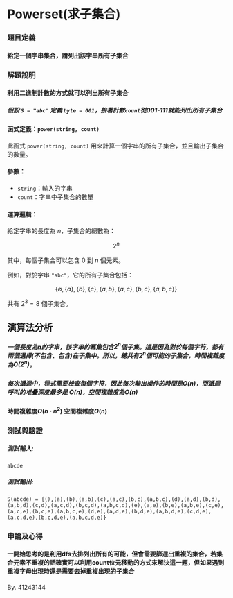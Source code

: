 # Powerset(求子集合)

### 題目定義
#### 給定一個字串集合，請列出該字串所有子集合

### 解題說明

#### 利用二進制計數的方式就可以列出所有子集合
##### 假設 `S = "abc"` 定義 `byte = 001`，接著計數`count`從001-111就能列出所有子集合

#### 函式定義：`power(string, count)`

此函式 `power(string, count)` 用來計算一個字串的所有子集合，並且輸出子集合的數量。

#### 參數：

- `string`：輸入的字串
- `count`：字串中子集合的數量

#### 運算邏輯：

給定字串的長度為 $n$，子集合的總數為：

$$
2^n
$$

其中，每個子集合可以包含 0 到 $n$ 個元素。

例如，對於字串 `"abc"`，它的所有子集合包括：

$$
\{ \emptyset, \{a\}, \{b\}, \{c\}, \{a, b\}, \{a, c\}, \{b, c\}, \{a, b, c\} \}
$$

共有 $2^3 = 8$ 個子集合。

## 演算法分析

##### 一個長度為n的字串，該字串的冪集包含$2^n$個子集。這是因為對於每個字符，都有兩個選擇(不包含、包含)在子集中。所以，總共有$2^n$個可能的子集合，時間複雜度為$O(2^n)$。
##### 每次遞迴中，程式需要檢查每個字符，因此每次輸出操作的時間是$O(n)$，而遞迴呼叫的堆疊深度最多是 O(n)，空間複雜度為$O(n)$

#### 時間複雜度$O(n⋅n^2)$ 空間複雜度$O(n)$

### 測試與驗證

##### 測試輸入:
```
abcde
```

##### 測試輸出:
```
S(abcde) = {(),(a),(b),(a,b),(c),(a,c),(b,c),(a,b,c),(d),(a,d),(b,d),(a,b,d),(c,d),(a,c,d),(b,c,d),(a,b,c,d),(e),(a,e),(b,e),(a,b,e),(c,e),(a,c,e),(b,c,e),(a,b,c,e),(d,e),(a,d,e),(b,d,e),(a,b,d,e),(c,d,e),(a,c,d,e),(b,c,d,e),(a,b,c,d,e)}
```

### 申論及心得
#### 一開始思考的是利用dfs去排列出所有的可能，但會需要篩選出重複的集合，若集合元素不重複的話確實可以利用count位元移動的方式來解決這一題，但如果遇到重複字母出現時還是需要去掉重複出現的子集合

By. 41243144